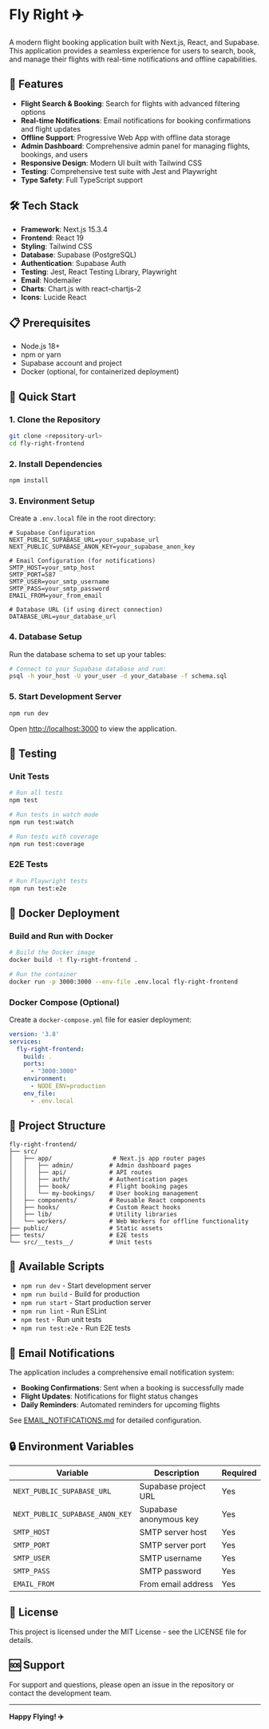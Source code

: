 # Fly Right ✈️

A modern flight booking application built with Next.js, React, and Supabase. This application provides a seamless experience for users to search, book, and manage their flights with real-time notifications and offline capabilities.

## 🚀 Features

- **Flight Search & Booking**: Search for flights with advanced filtering options
- **Real-time Notifications**: Email notifications for booking confirmations and flight updates
- **Offline Support**: Progressive Web App with offline data storage
- **Admin Dashboard**: Comprehensive admin panel for managing flights, bookings, and users
- **Responsive Design**: Modern UI built with Tailwind CSS
- **Testing**: Comprehensive test suite with Jest and Playwright
- **Type Safety**: Full TypeScript support

## 🛠️ Tech Stack

- **Framework**: Next.js 15.3.4
- **Frontend**: React 19
- **Styling**: Tailwind CSS
- **Database**: Supabase (PostgreSQL)
- **Authentication**: Supabase Auth
- **Testing**: Jest, React Testing Library, Playwright
- **Email**: Nodemailer
- **Charts**: Chart.js with react-chartjs-2
- **Icons**: Lucide React

## 📋 Prerequisites

- Node.js 18+ 
- npm or yarn
- Supabase account and project
- Docker (optional, for containerized deployment)

## 🚀 Quick Start

### 1. Clone the Repository

```bash
git clone <repository-url>
cd fly-right-frontend
```

### 2. Install Dependencies

```bash
npm install
```

### 3. Environment Setup

Create a `.env.local` file in the root directory:

```env
# Supabase Configuration
NEXT_PUBLIC_SUPABASE_URL=your_supabase_url
NEXT_PUBLIC_SUPABASE_ANON_KEY=your_supabase_anon_key

# Email Configuration (for notifications)
SMTP_HOST=your_smtp_host
SMTP_PORT=587
SMTP_USER=your_smtp_username
SMTP_PASS=your_smtp_password
EMAIL_FROM=your_from_email

# Database URL (if using direct connection)
DATABASE_URL=your_database_url
```

### 4. Database Setup

Run the database schema to set up your tables:

```bash
# Connect to your Supabase database and run:
psql -h your_host -U your_user -d your_database -f schema.sql
```

### 5. Start Development Server

```bash
npm run dev
```

Open [http://localhost:3000](http://localhost:3000) to view the application.

## 🧪 Testing

### Unit Tests

```bash
# Run all tests
npm test

# Run tests in watch mode
npm run test:watch

# Run tests with coverage
npm run test:coverage
```

### E2E Tests

```bash
# Run Playwright tests
npm run test:e2e
```

## 🐳 Docker Deployment

### Build and Run with Docker

```bash
# Build the Docker image
docker build -t fly-right-frontend .

# Run the container
docker run -p 3000:3000 --env-file .env.local fly-right-frontend
```

### Docker Compose (Optional)

Create a `docker-compose.yml` file for easier deployment:

```yaml
version: '3.8'
services:
  fly-right-frontend:
    build: .
    ports:
      - "3000:3000"
    environment:
      - NODE_ENV=production
    env_file:
      - .env.local
```

## 📁 Project Structure

```
fly-right-frontend/
├── src/
│   ├── app/                 # Next.js app router pages
│   │   ├── admin/          # Admin dashboard pages
│   │   ├── api/            # API routes
│   │   ├── auth/           # Authentication pages
│   │   ├── book/           # Flight booking pages
│   │   └── my-bookings/    # User booking management
│   ├── components/         # Reusable React components
│   ├── hooks/              # Custom React hooks
│   ├── lib/                # Utility libraries
│   └── workers/            # Web Workers for offline functionality
├── public/                 # Static assets
├── tests/                  # E2E tests
└── src/__tests__/          # Unit tests
```

## 🔧 Available Scripts

- `npm run dev` - Start development server
- `npm run build` - Build for production
- `npm run start` - Start production server
- `npm run lint` - Run ESLint
- `npm test` - Run unit tests
- `npm run test:e2e` - Run E2E tests

## 📧 Email Notifications

The application includes a comprehensive email notification system:

- **Booking Confirmations**: Sent when a booking is successfully made
- **Flight Updates**: Notifications for flight status changes
- **Daily Reminders**: Automated reminders for upcoming flights

See [EMAIL_NOTIFICATIONS.md](./EMAIL_NOTIFICATIONS.md) for detailed configuration.

## 🔒 Environment Variables

| Variable | Description | Required |
|----------|-------------|----------|
| `NEXT_PUBLIC_SUPABASE_URL` | Supabase project URL | Yes |
| `NEXT_PUBLIC_SUPABASE_ANON_KEY` | Supabase anonymous key | Yes |
| `SMTP_HOST` | SMTP server host | Yes |
| `SMTP_PORT` | SMTP server port | Yes |
| `SMTP_USER` | SMTP username | Yes |
| `SMTP_PASS` | SMTP password | Yes |
| `EMAIL_FROM` | From email address | Yes |


## 📝 License

This project is licensed under the MIT License - see the LICENSE file for details.

## 🆘 Support

For support and questions, please open an issue in the repository or contact the development team.

---

**Happy Flying! ✈️**
